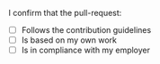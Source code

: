 <!-- Thanks for your contribution! -->
<!-- Please describe what you did below this line -->



<!-- Make sure to tick all the boxes if possible -->

I confirm that the pull-request:

- [ ] Follows the contribution guidelines
- [ ] Is based on my own work
- [ ] Is in compliance with my employer
